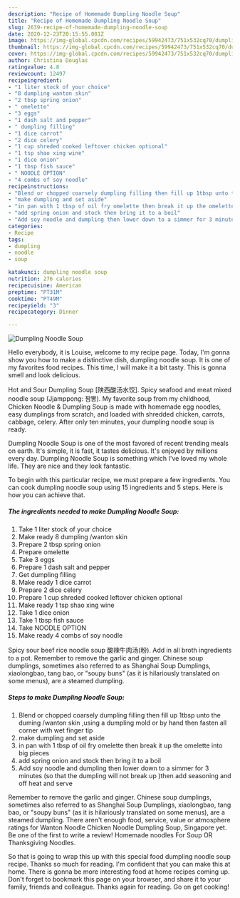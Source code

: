 ```yaml
---
description: "Recipe of Homemade Dumpling Noodle Soup"
title: "Recipe of Homemade Dumpling Noodle Soup"
slug: 2639-recipe-of-homemade-dumpling-noodle-soup
date: 2020-12-23T20:15:55.081Z
image: https://img-global.cpcdn.com/recipes/59942473/751x532cq70/dumpling-noodle-soup-recipe-main-photo.jpg
thumbnail: https://img-global.cpcdn.com/recipes/59942473/751x532cq70/dumpling-noodle-soup-recipe-main-photo.jpg
cover: https://img-global.cpcdn.com/recipes/59942473/751x532cq70/dumpling-noodle-soup-recipe-main-photo.jpg
author: Christina Douglas
ratingvalue: 4.8
reviewcount: 12497
recipeingredient:
- "1 liter stock of your choice"
- "8 dumpling wanton skin"
- "2 tbsp spring onion"
- " omelette"
- "3 eggs"
- "1 dash salt and pepper"
- " dumpling filling"
- "1 dice carrot"
- "2 dice celery"
- "1 cup shreded cooked leftover chicken optional"
- "1 tsp shao xing wine"
- "1 dice onion"
- "1 tbsp fish sauce"
- " NOODLE OPTION"
- "4 combs of soy noodle"
recipeinstructions:
- "Blend or chopped coarsely dumpling filling then fill up 1tbsp unto the duming /wanton skin ,using a dumpling mold or by hand then fasten all corner with wet finger tip"
- "make dumpling and set aside"
- "in pan with 1 tbsp of oil fry omelette then break it up the omelette into big pieces"
- "add spring onion and stock then bring it to a boil"
- "Add soy noodle and dumpling then lower down to a simmer for 3 minutes  (so that the dumpling will not break up )then add seasoning and off heat and serve"
categories:
- Recipe
tags:
- dumpling
- noodle
- soup

katakunci: dumpling noodle soup 
nutrition: 276 calories
recipecuisine: American
preptime: "PT31M"
cooktime: "PT49M"
recipeyield: "3"
recipecategory: Dinner

---
```



![Dumpling Noodle Soup](https://img-global.cpcdn.com/recipes/59942473/751x532cq70/dumpling-noodle-soup-recipe-main-photo.jpg)

Hello everybody, it is Louise, welcome to my recipe page. Today, I'm gonna show you how to make a distinctive dish, dumpling noodle soup. It is one of my favorites food recipes. This time, I will make it a bit tasty. This is gonna smell and look delicious.

Hot and Sour Dumpling Soup [陕西酸汤水饺]. Spicy seafood and meat mixed noodle soup (Jjamppong: 짬뽕). My favorite soup from my childhood, Chicken Noodle &amp; Dumpling Soup is made with homemade egg noodles, easy dumplings from scratch, and loaded with shredded chicken, carrots, cabbage, celery. After only ten minutes, your dumpling noodle soup is ready.

Dumpling Noodle Soup is one of the most favored of recent trending meals on earth. It's simple, it is fast, it tastes delicious. It's enjoyed by millions every day. Dumpling Noodle Soup is something which I've loved my whole life. They are nice and they look fantastic.


To begin with this particular recipe, we must prepare a few ingredients. You can cook dumpling noodle soup using 15 ingredients and 5 steps. Here is how you can achieve that.

<!--inarticleads1-->

##### The ingredients needed to make Dumpling Noodle Soup:

1. Take 1 liter stock of your choice
1. Make ready 8 dumpling /wanton skin
1. Prepare 2 tbsp spring onion
1. Prepare  omelette
1. Take 3 eggs
1. Prepare 1 dash salt and pepper
1. Get  dumpling filling
1. Make ready 1 dice carrot
1. Prepare 2 dice celery
1. Prepare 1 cup shreded cooked leftover chicken optional
1. Make ready 1 tsp shao xing wine
1. Take 1 dice onion
1. Take 1 tbsp fish sauce
1. Take  NOODLE OPTION
1. Make ready 4 combs of soy noodle


Spicy sour beef rice noodle soup 酸辣牛肉汤(粉). Add in all broth ingredients to a pot. Remember to remove the garlic and ginger. Chinese soup dumplings, sometimes also referred to as Shanghai Soup Dumplings, xiaolongbao, tang bao, or &#34;soupy buns&#34; (as it is hilariously translated on some menus), are a steamed dumpling. 

<!--inarticleads2-->

##### Steps to make Dumpling Noodle Soup:

1. Blend or chopped coarsely dumpling filling then fill up 1tbsp unto the duming /wanton skin ,using a dumpling mold or by hand then fasten all corner with wet finger tip
1. make dumpling and set aside
1. in pan with 1 tbsp of oil fry omelette then break it up the omelette into big pieces
1. add spring onion and stock then bring it to a boil
1. Add soy noodle and dumpling then lower down to a simmer for 3 minutes  (so that the dumpling will not break up )then add seasoning and off heat and serve


Remember to remove the garlic and ginger. Chinese soup dumplings, sometimes also referred to as Shanghai Soup Dumplings, xiaolongbao, tang bao, or &#34;soupy buns&#34; (as it is hilariously translated on some menus), are a steamed dumpling. There aren&#39;t enough food, service, value or atmosphere ratings for Wanton Noodle Chicken Noodle Dumpling Soup, Singapore yet. Be one of the first to write a review! Homemade noodles For Soup OR Thanksgiving Noodles. 

So that is going to wrap this up with this special food dumpling noodle soup recipe. Thanks so much for reading. I'm confident that you can make this at home. There is gonna be more interesting food at home recipes coming up. Don't forget to bookmark this page on your browser, and share it to your family, friends and colleague. Thanks again for reading. Go on get cooking!
